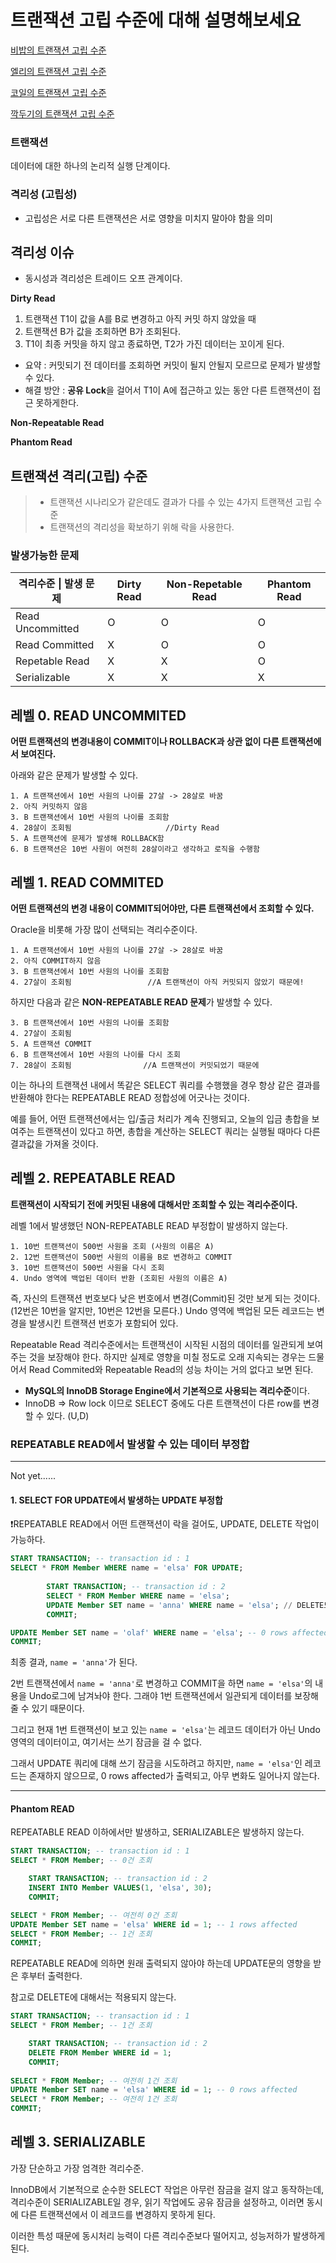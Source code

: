 # 트랜잭션 고립 수준에 대해 설명해보세요

[비밥의 트랜잭션 고립 수준](bebop.md)

[엘리의 트랜잭션 고립 수준](elly-transaction-isolation-level.md)

[코일의 트랜잭션 고립 수준](coyle.md)

[깍두기의 트랜잭션 고립 수준](stitch.md)



### 트랜잭션

데이터에 대한 하나의 논리적 실행 단계이다.



### 격리성 (고립성) 

- 고립성은 서로 다른 트랜잭션은 서로 영향을 미치지 말아야 함을 의미



## 격리성 이슈

- 동시성과 격리성은 트레이드 오프 관계이다.



**Dirty Read**

1. 트랜잭션 T1이 값을 A를 B로 변경하고 아직 커밋 하지 않았을 때
2. 트랜잭션 B가 값을 조회하면 B가 조회된다.
3. T1이 최종 커밋을 하지 않고 종료하면, T2가 가진 데이터는 꼬이게 된다.

- 요약 : 커밋되기 전 데이터를 조회하면 커밋이 될지 안될지 모르므로 문제가 발생할 수 있다.
- 해결 방안 : **공유 Lock**을 걸어서 T1이 A에 접근하고 있는 동안 다른 트랜잭션이 접근 못하게한다.



**Non-Repeatable Read**





**Phantom Read**



## 트랜잭션 격리(고립) 수준

> - 트랜잭션 시나리오가 같은데도 결과가 다를 수 있는 4가지 트랜잭션 고립 수준
> - 트랜잭션의 격리성을 확보하기 위해 락을 사용한다.



### 발생가능한 문제 

| 격리수준 \| 발생 문제 | Dirty Read | Non-Repetable Read | Phantom Read |
| --------------------- | ---------- | ------------------ | ------------ |
| Read Uncommitted      | O          | O                  | O            |
| Read Committed        | X          | O                  | O            |
| Repetable Read        | X          | X                  | O            |
| Serializable          | X          | X                  | X            |



## 레벨 0. READ UNCOMMITED

**어떤 트랜잭션의 변경내용이 COMMIT이나 ROLLBACK과 상관 없이 다른 트랜잭션에서 보여진다.**

아래와 같은 문제가 발생할 수 있다.

```
1. A 트랜잭션에서 10번 사원의 나이를 27살 -> 28살로 바꿈
2. 아직 커밋하지 않음
3. B 트랜잭션에서 10번 사원의 나이를 조회함
4. 28살이 조회됨                     //Dirty Read
5. A 트랜잭션에 문제가 발생해 ROLLBACK함
6. B 트랜잭션은 10번 사원이 여전히 28살이라고 생각하고 로직을 수행함
```



## 레벨 1. READ COMMITED

**어떤 트랜잭션의 변경 내용이 COMMIT되어야만, 다른 트랜잭션에서 조회할 수 있다.**

Oracle을 비롯해 가장 많이 선택되는 격리수준이다.

```
1. A 트랜잭션에서 10번 사원의 나이를 27살 -> 28살로 바꿈
2. 아직 COMMIT하지 않음
3. B 트랜잭션에서 10번 사원의 나이를 조회함
4. 27살이 조회됨                 //A 트랜잭션이 아직 커밋되지 않았기 때문에!
```

하지만 다음과 같은 **NON-REPEATABLE READ 문제**가 발생할 수 있다.

```
3. B 트랜잭션에서 10번 사원의 나이를 조회함
4. 27살이 조회됨
5. A 트랜잭션 COMMIT
6. B 트랜잭션에서 10번 사원의 나이를 다시 조회
7. 28살이 조회됨                //A 트랜잭션이 커밋되었기 때문에
```

이는 하나의 트랜잭션 내에서 똑같은 SELECT 쿼리를 수행했을 경우 항상 같은 결과를 반환해야 한다는 REPEATABLE READ 정합성에 어긋나는 것이다.



예를 들어, 어떤 트랜잭션에서는 입/출금 처리가 계속 진행되고, 오늘의 입금 총합을 보여주는 트랜잭션이 있다고 하면, 총합을 계산하는 SELECT 쿼리는 실행될 때마다 다른 결과값을 가져올 것이다.



## 레벨 2. REPEATABLE READ

**트랜잭션이 시작되기 전에 커밋된 내용에 대해서만 조회할 수 있는 격리수준이다.**

레벨 1에서 발생했던 NON-REPEATABLE READ 부정합이 발생하지 않는다.

```
1. 10번 트랜잭션이 500번 사원을 조회 (사원의 이름은 A)
2. 12번 트랜잭션이 500번 사원의 이름을 B로 변경하고 COMMIT
3. 10번 트랜잭션이 500번 사원을 다시 조회
4. Undo 영역에 백업된 데이터 반환 (조회된 사원의 이름은 A)
```

즉, 자신의 트랜잭션 번호보다 낮은 번호에서 변경(Commit)된 것만 보게 되는 것이다. (12번은 10번을 알지만, 10번은 12번을 모른다.) Undo 영역에 백업된 모든 레코드는 변경을 발생시킨 트랜잭션 번호가 포함되어 있다.

Repeatable Read 격리수준에서는 트랜잭션이 시작된 시점의 데이터를 일관되게 보여주는 것을 보장해야 한다. 하지만 실제로 영향을 미칠 정도로 오래 지속되는 경우는 드물어서 Read Commited와 Repeatable Read의 성능 차이는 거의 없다고 보면 된다.

- **MySQL의 InnoDB Storage Engine에서 기본적으로 사용되는 격리수준**이다.
- InnoDB => Row lock 이므로 SELECT 중에도 다른 트랜잭션이 다른 row를 변경할 수 있다. (U,D)



### REPEATABLE READ에서 발생할 수 있는 데이터 부정합

---

Not yet......

#### 1. SELECT FOR UPDATE에서 발생하는 UPDATE 부정합

❗️REPEATABLE READ에서 어떤 트랜잭션이 락을 걸어도, UPDATE, DELETE 작업이 가능하다.

```sql
START TRANSACTION; -- transaction id : 1
SELECT * FROM Member WHERE name = 'elsa' FOR UPDATE;
		
		START TRANSACTION; -- transaction id : 2
		SELECT * FROM Member WHERE name = 'elsa';
		UPDATE Member SET name = 'anna' WHERE name = 'elsa'; // DELETE도 가능
		COMMIT;

UPDATE Member SET name = 'olaf' WHERE name = 'elsa'; -- 0 rows affected
COMMIT;
```

최종 결과, `name = 'anna'`가 된다.

2번 트랜잭션에서 `name = 'anna'`로 변경하고 COMMIT을 하면 `name = 'elsa'`의 내용을 Undo로그에 남겨놔야 한다. 그래야 1번 트랜잭션에서 일관되게 데이터를 보장해줄 수 있기 때문이다.

그리고 현재 1번 트랜잭션이 보고 있는 `name = 'elsa'`는 레코드 데이터가 아닌 Undo영역의 데이터이고, 여기서는 쓰기 잠금을 걸 수 없다.

그래서 UPDATE 쿼리에 대해 쓰기 잠금을 시도하려고 하지만, `name = 'elsa'`인 레코드는 존재하지 않으므로, 0 rows affected가 출력되고, 아무 변화도 일어나지 않는다.

---

#### Phantom READ

REPEATABLE READ 이하에서만 발생하고, SERIALIZABLE은 발생하지 않는다.

```sql
START TRANSACTION; -- transaction id : 1
SELECT * FROM Member; -- 0건 조회

	START TRANSACTION; -- transaction id : 2
	INSERT INTO Member VALUES(1, 'elsa', 30);
	COMMIT;

SELECT * FROM Member; -- 여전히 0건 조회
UPDATE Member SET name = 'elsa' WHERE id = 1; -- 1 rows affected
SELECT * FROM Member; -- 1건 조회
COMMIT;
```

REPEATABLE READ에 의하면 원래 출력되지 않아야 하는데 UPDATE문의 영향을 받은 후부터 출력한다.

참고로 DELETE에 대해서는 적용되지 않는다.

```sql
START TRANSACTION; -- transaction id : 1
SELECT * FROM Member; -- 1건 조회

	START TRANSACTION; -- transaction id : 2
	DELETE FROM Member WHERE id = 1;
	COMMIT;
	
SELECT * FROM Member; -- 여전히 1건 조회
UPDATE Member SET name = 'elsa' WHERE id = 1; -- 0 rows affected
SELECT * FROM Member; -- 여전히 1건 조회
COMMIT;
```

### 

## 레벨 3. SERIALIZABLE

가장 단순하고 가장 엄격한 격리수준.

InnoDB에서 기본적으로 순수한 SELECT 작업은 아무런 잠금을 걸지 않고 동작하는데, 격리수준이 SERIALIZABLE일 경우, 읽기 작업에도 공유 잠금을 설정하고, 이러면 동시에 다른 트랜잭션에서 이 레코드를 변경하지 못하게 된다.

이러한 특성 때문에 동시처리 능력이 다른 격리수준보다 떨어지고, 성능저하가 발생하게 된다.
